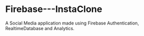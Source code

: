 # Firebase---InstaClone
A Social Media application made using Firebase Authentication, RealtimeDatabase and Analytics.
